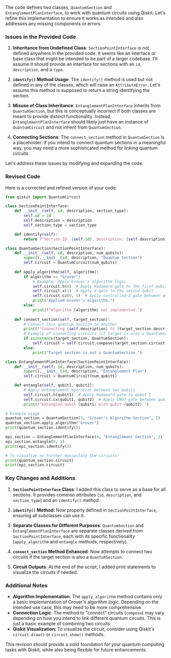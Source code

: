 The code defines two classes, `QuantumSection` and `EntanglementPlanInterface`, to work with quantum circuits using Qiskit. Let's refine this implementation to ensure it works as intended and also addresses any missing components or errors.

### Issues in the Provided Code

1. **Inheritance from Undefined Class**: `SectionPointInterface` is not defined anywhere in the provided code. It seems like an interface or base class that might be intended to be part of a larger codebase. I'll assume it should provide an interface for sections with an `id`, `description`, and a `type`.

2. **`identify()` Method Usage**: The `identify()` method is used but not defined in any of the classes, which will raise an `AttributeError`. Let's assume this method is supposed to return a string identifying the section.

3. **Misuse of Class Inheritance**: `EntanglementPlanInterface` inherits from `QuantumSection`, but this is conceptually incorrect if both classes are meant to provide distinct functionality. Instead, `EntanglementPlanInterface` should likely just have an instance of `QuantumCircuit` and not inherit from `QuantumSection`.

4. **Connecting Sections**: The `connect_section` method in `QuantumSection` is a placeholder. If you intend to connect quantum sections in a meaningful way, you may need a more sophisticated method for linking quantum circuits.

Let's address these issues by modifying and expanding the code.

### Revised Code

Here is a corrected and refined version of your code:

```python
from qiskit import QuantumCircuit

class SectionPointInterface:
    def __init__(self, id, description, section_type):
        self.id = id
        self.description = description
        self.section_type = section_type

    def identify(self):
        return f"Section ID: {self.id}, Description: {self.description}, Type: {self.section_type}"

class QuantumSection(SectionPointInterface):
    def __init__(self, id, description, num_qubits):
        super().__init__(id, description, "Quantum Section")
        self.circuit = QuantumCircuit(num_qubits)
    
    def apply_algorithm(self, algorithm):
        if algorithm == "Grover":
            # Example: Apply Grover's algorithm logic
            self.circuit.h(0)  # Apply Hadamard gate to the first qubit
            self.circuit.x(1)  # Apply X gate to the second qubit
            self.circuit.cz(0, 1)  # Apply controlled-Z gate between qubit 0 and 1
            print("Applied Grover's algorithm.")
        else:
            print(f"Algorithm {algorithm} not implemented.")
    
    def connect_section(self, target_section):
        # Connect this quantum section to another
        print(f"Connecting {self.description} to {target_section.description}")
        # Example of connecting circuits (if target is also a QuantumSection)
        if isinstance(target_section, QuantumSection):
            self.circuit = self.circuit.compose(target_section.circuit)
        else:
            print("Target section is not a QuantumSection.")

class EntanglementPlanInterface(SectionPointInterface):
    def __init__(self, id, description, num_qubits):
        super().__init__(id, description, "Entanglement Plan")
        self.circuit = QuantumCircuit(num_qubits)

    def entangle(self, qubit1, qubit2):
        # Apply entanglement operation between two qubits
        self.circuit.h(qubit1)  # Apply Hadamard gate to qubit 1
        self.circuit.cx(qubit1, qubit2)  # Apply CNOT gate between qubit 1 and qubit 2
        print(f"Entangled qubit {qubit1} with qubit {qubit2}.")

# Example usage
quantum_section = QuantumSection(3, "Grover's Algorithm Section", 2)
quantum_section.apply_algorithm("Grover")
print(quantum_section.identify())

epi_section = EntanglementPlanInterface(4, "Entanglement Section", 2)
epi_section.entangle(0, 1)
print(epi_section.identify())

# To visualize or further manipulate the circuits:
print(quantum_section.circuit)
print(epi_section.circuit)
```

### Key Changes and Additions

1. **`SectionPointInterface` Class**: I added this class to serve as a base for all sections. It provides common attributes (`id`, `description`, and `section_type`) and an `identify()` method.

2. **`identify()` Method**: Now properly defined in `SectionPointInterface`, ensuring all subclasses can use it.

3. **Separate Classes for Different Purposes**: `QuantumSection` and `EntanglementPlanInterface` are separate classes derived from `SectionPointInterface`, each with its specific functionality (`apply_algorithm` and `entangle` methods, respectively).

4. **`connect_section` Method Enhanced**: Now attempts to connect two circuits if the target section is also a `QuantumSection`.

5. **Circuit Outputs**: At the end of the script, I added print statements to visualize the circuits if needed.

### Additional Notes

- **Algorithm Implementation**: The `apply_algorithm` method contains only a basic implementation of Grover's algorithm logic. Depending on the intended use case, this may need to be more comprehensive.
- **Connection Logic**: The method to "connect" circuits (`compose`) may vary depending on how you intend to link different quantum circuits. This is just a basic example of combining two circuits.
- **Qiskit Visualization**: To visualize the circuit, consider using Qiskit's `circuit.draw()` or `circuit.show()` methods.

This revision should provide a solid foundation for your quantum computing tasks with Qiskit, while also being flexible for future enhancements.
